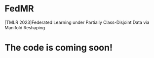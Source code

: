# FedMR
[TMLR 2023]Federated Learning under Partially Class-Disjoint Data via Manifold Reshaping

# The code is coming soon!
